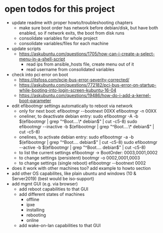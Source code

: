 # open todos for this project

- update readme with proper howto/troubleshooting chapters
  - make sure boot order has network before debian/disk, but have both enabled, so if network exits, the boot from disk runs
  - consolidate variables for whole project
  - consolidate variables/files for each machine
- update scripts
  - https://askubuntu.com/questions/1705/how-can-i-create-a-select-menu-in-a-shell-script
    - read ips from ansible_hosts file, create menu out of it
    - read username from consolidated variables
- check into pci error on boot
  - https://itsfoss.com/pcie-bus-error-severity-corrected/
  - https://askubuntu.com/questions/772182/pci-bus-error-on-startup-while-booting-into-login-screen-kubuntu-16-04
  - https://askubuntu.com/questions/19486/how-do-i-add-a-kernel-boot-parameter
- edit efibootmgr settings automatically to reboot via network
  - only for next boot:
    efibootmgr --bootnext 00XX
    efibootmgr -n 00XX
  - oneliner, to deactivate debian entry:
    sudo efibootmgr -A -b $(efibootmgr | grep "^Boot....\* debian$" | cut -c5-8)
    sudo efibootmgr --inactive -b $(efibootmgr | grep "^Boot....\* debian$" | cut -c5-8)
  - onelines, to activate debian entry:
    sudo efibootmgr -a -b $(efibootmgr | grep "^Boot....  debian$" | cut -c5-8)
    sudo efibootmgr --active -b $(efibootmgr | grep "^Boot....  debian$" | cut -c5-8)
  - to list the current settings
    efibootmgr
    -> BootOrder: 0003,0001,0002
  - to change settings (persistent)
    bootmgr -o 0002,0001,0003
  - to change settings (single reboot)
    efibootmgr --bootnext 0002
- does it work with other machines too? add example to howto section
- add other OS capabilites, like plain ubuntu and windows (10 & Server2019) (best would be iso-support)
- add mgmt GUI (e.g. via browser)
  - add reboot capabilities to that GUI
  - add different states of machines
    - offline
    - ipxe
    - installing
    - rebooting
    - online
  - add wake-on-lan capabilities to that GUI
